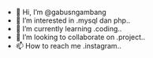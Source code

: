 - 👋 Hi, I’m @gabusngambang
- 👀 I’m interested in .mysql dan php..
- 🌱 I’m currently learning .coding..
- 💞️ I’m looking to collaborate on .project..
- 📫 How to reach me .instagram..

<!---
gabusngambang/gabusngambang is a ✨ special ✨ repository because its `README.md` (this file) appears on your GitHub profile.
You can click the Preview link to take a look at your changes.
--->
